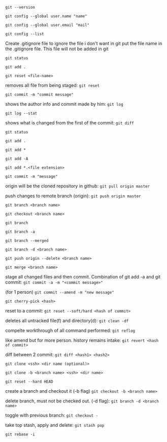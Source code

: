 `git --version`

`git config --global user.name "name"`

`git config --global user.email "mail"`

`git config --list`


Create .gitignore file to ignore the file i don't want in git put the file name in the .gitignore file. This file will not be added in git

`git status`

`git add . `

`git reset <file-name>`

removes all file from being staged: `git reset`


`git commit -m "commit message"`

shows the author info and commit made by him: `git log`

`git log --stat`


shows what is changed from the first of the commit: `git diff` 

`git status `

`git add . `

`git add *`

`git add -A`

`git add *.<file extension>`

`git commit -m "message"`


origin will be the cloned repository in github: `git pull origin master`

push changes to remote branch (origin): `git push origin master`



`git branch <branch name>`

`git checkout <branch name>`

`git branch`

`git branch -a`

`git branch --merged`

`git branch -d <branch name>`

`git push origin --delete <branch name>`

`git merge <branch name>`

stage all changed files and then commit. Combination of git add -a and git commit: `git commit -a -m "<commit message>"`

(for 1 person) `git commit --amend -m "new message"`

`git cherry-pick <hash>`

reset to a commit: `git reset --soft/hard <hash of commit>`

deletes all untracked file(f) and directory(d): `git clean -df` 

compelte workthrough of all command performed: `git reflog`

like amend but for more person. history remains intake: `git revert <hash of commit>`

diff between 2 commit: `git diff <hash1> <hash2>`

`git clone <ssh> <dir name (optional)>`

`git clone -b <branch name> <ssh> <dir name>`

`git reset --hard HEAD`


create a branch and checkout it (-b flag) `git checkout -b <branch name>` 

delete branch, must not be checked out. (-d flag): `git branch -d <branch name>`

toggle with previous branch: `git checkout - ` 

take top stash, apply and delete: `git stash pop` 

`git rebase -i`